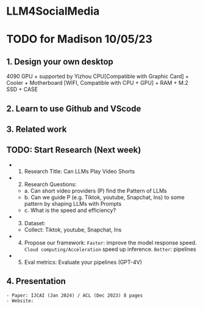 # LLM4SocialMedia


# TODO for Madison 10/05/23

## 1. Design your own desktop

4090 GPU + supported by Yizhou 
CPU[Compatible with Graphic Card] + Cooler + Motherboard [WIFI, Compatible with CPU + GPU] + RAM + M.2 SSD + CASE


## 2. Learn to use Github and VScode


## 3. Related work


## TODO: Start Research (Next week)

- 1. Research Title: Can LLMs Play Video Shorts
- 2. Research Questions: 
    - a. Can short video providers (P) find the Pattern of LLMs
    - b. Can we guide P (e.g. Tiktok, youtube, Snapchat, Ins) to some pattern by shaping LLMs with Prompts
    - c. What is the speed and efficiency?

- 3. Dataset:
    - Collect: Tiktok, youtube, Snapchat, Ins

- 4. Propose our framework: 
    `Faster`: improve the model response speed. 
    `Cloud computing/Acceleration` speed up inference.
    `Better`: pipelines

- 5. Eval metrics: 
    Evaluate your pipelines (GPT-4V)


## 4. Presentation
    - Paper: IJCAI (Jan 2024) / ACL (Dec 2023) 8 pages
    - Website: 


